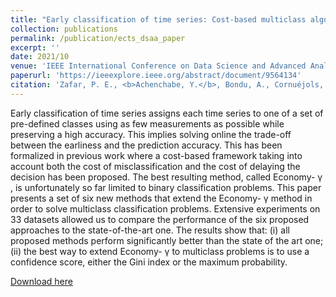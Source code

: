 ```yaml
---
title: "Early classification of time series: Cost-based multiclass algorithms"
collection: publications
permalink: /publication/ects_dsaa_paper
excerpt: ''
date: 2021/10
venue: 'IEEE International Conference on Data Science and Advanced Analytics (DSAA)'
paperurl: 'https://ieeexplore.ieee.org/abstract/document/9564134'
citation: 'Zafar, P. E., <b>Achenchabe, Y.</b>, Bondu, A., Cornuéjols, A., & Lemaire, V. (2021, October). Early classification of time series: Cost-based multiclass algorithms. In 2021 <i>IEEE 8th International Conference on Data Science and Advanced Analytics (DSAA)</i> (pp. 1-10). IEEE.'
---
```



Early classification of time series assigns each time series to one of a set of pre-defined classes using as few measurements as possible while preserving a high accuracy. This implies solving online the trade-off between the earliness and the prediction accuracy. This has been formalized in previous work where a cost-based framework taking into account both the cost of misclassification and the cost of delaying the decision has been proposed. The best resulting method, called Economy- γ , is unfortunately so far limited to binary classification problems. This paper presents a set of six new methods that extend the Economy- γ method in order to solve multiclass classification problems. Extensive experiments on 33 datasets allowed us to compare the performance of the six proposed approaches to the state-of-the-art one. The results show that: (i) all proposed methods perform significantly better than the state of the art one; (ii) the best way to extend Economy- γ to multiclass problems is to use a confidence score, either the Gini index or the maximum probability.

[Download here](http://youssefach.github.io/files/ects_dsaa.pdf)


